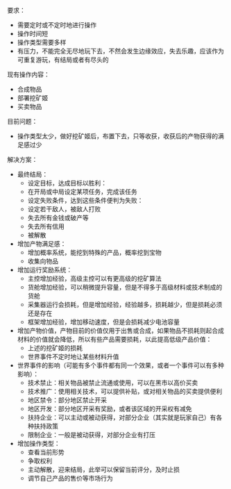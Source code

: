 要求：

- 需要定时或不定时地进行操作
- 操作时间短
- 操作类型需要多样
- 有压力，不能完全无尽地玩下去，不然会发生边缘效应，失去乐趣，应该作为可重复游玩，有结局或者有尽头的

现有操作内容：

- 合成物品
- 部署挖矿姬
- 买卖物品

目前问题：

- 操作类型太少，做好挖矿姬后，布置下去，只等收获，收获后的产物获得的满足感过少

解决方案：

- 最终结局：
  - 设定目标，达成目标以胜利：
  - 在开局或中局设定某项任务，完成该任务
  - 设定失败条件，达到这些条件便判为失败：
  - 设定若干敌人，被敌人打败
  - 失去所有金钱或破产等
  - 失去所有信用
  - 被解散
- 增加产物满足感：
  - 增加概率系统，能挖到特殊的产品，概率挖到宝物
  - 收集向物品
- 增加运行奖励系统：
  - 主控增加经验，高级主控可以有更高级的挖矿算法
  - 货舱增加经验，可以稍微提升容量，但是不得多于高级材料或技术制成的货舱
  - 采集器运行会损耗，但是增加经验，经验越多，损耗越少，但是损耗必须还是存在
  - 框架增加经验，增加移动速度，但是会损耗减少电池容量
- 增加产物价值，产物目前的价值仅用于出售或合成，如果物品不损耗则起合成材料的价值就会降低，所以有些产品需要损耗，以此提高低级产品价值：
  - 上述的挖矿姬的损耗
  - 世界事件不定时地让某些材料升值
- 世界事件的影响（可能有多个事件都有同一个效果，或者一个事件可以有多种影响）：
  - 技术禁止：相关物品被禁止流通或使用，可以在黑市以高价买卖
  - 技术推广：使用相关技术，可以提供补贴，或对相关物品的买卖提供便利
  - 地区禁令：部分地区禁止开采
  - 地区开发：部分地区开采有奖励，或者该区域的开采权有减免
  - 扶持企业：可以主动或被动获得，对部分企业（其实就是玩家自己）有各种扶持政策
  - 限制企业：一般是被动获得，对部分企业有打压
- 增加操作类型：
  - 查看当前形势
  - 争取权利
  - 主动解散，迎来结局，此举可以保留当前评分，及时止损
  - 调节自己产品的售价等市场行为
